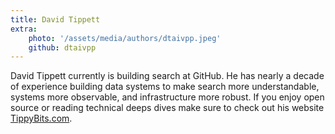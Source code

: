 ```yaml
---
title: David Tippett
extra:
    photo: '/assets/media/authors/dtaivpp.jpeg'
    github: dtaivpp
---
```


David Tippett currently is building search at GitHub. He has nearly a decade of experience building data systems to make search more understandable, systems more observable, and infrastructure more robust. If you enjoy open source or reading technical deeps dives make sure to check out his website [TippyBits.com](https://tippybits.com).